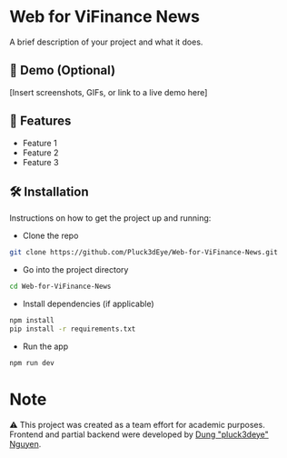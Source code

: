 # Web for ViFinance News

A brief description of your project and what it does.

## 📸 Demo (Optional)

[Insert screenshots, GIFs, or link to a live demo here]

## 🚀 Features

- Feature 1
- Feature 2
- Feature 3

## 🛠️ Installation

Instructions on how to get the project up and running:


- Clone the repo
```bash
git clone https://github.com/Pluck3dEye/Web-for-ViFinance-News.git
```
- Go into the project directory
```bash
cd Web-for-ViFinance-News
```

- Install dependencies (if applicable)
```bash
npm install 
pip install -r requirements.txt 
```

- Run the app
```bash
npm run dev
```


# Note
⚠️ This project was created as a team effort for academic purposes.
Frontend and partial backend were developed by [Dung "pluck3deye" Nguyen](https://github.com/Pluck3dEye).